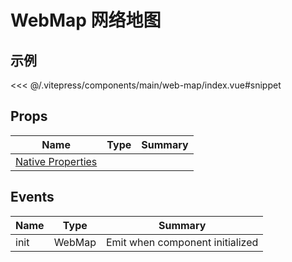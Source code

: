 # WebMap 网络地图

## 示例

<demo-web-map></demo-web-map>

<code-details>
<<< @/.vitepress/components/main/web-map/index.vue#snippet
</code-details>

## Props

| Name | Type | Summary |
| --- | --- | --- |
| [Native Properties](https://developers.arcgis.com/javascript/latest/api-reference/esri-WebMap.html#properties-summary) |  |  |

## Events

| Name | Type   | Summary                         |
| ---- | ------ | ------------------------------- |
| init | WebMap | Emit when component initialized |
